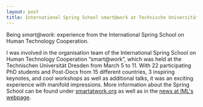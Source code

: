 ```yaml
---
layout: post
title: International Spring School smart@work at Technische Universität Dresden
---
```


Being _smart@work_: experience from the International Spring School on Human Technology Cooperation.

I was involved in the organisation team of the International Spring School on Human Technology Cooperation “smart@work”, which was held at the Technischen Universität Dresden from March 5 to 11.
With 22 participating PhD students and Post-Docs from 15 different countries, 3 inspiring keynotes, and cool workshops as well as additional talks, it was an exciting experience with manifold impressions.
More information about the Spring School can be found under [smartatwork.org](http://smartatwork.org/) as well as in the [news at IML's webpage](https://imld.de/en/news/2017/03/erfolgreicher-abschluss-der-internationalen-spring-school-smartwork/).

